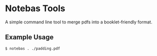 # Notebas Tools

A simple command line tool to merge pdfs into a booklet-friendly format.

## Example Usage

    $ notebas . ./padding.pdf
